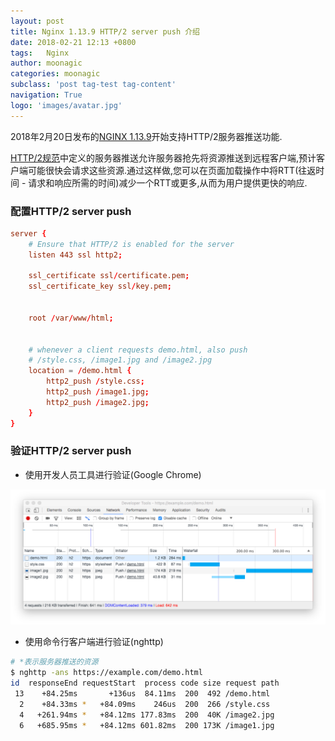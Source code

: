 ```yaml
---
layout: post
title: Nginx 1.13.9 HTTP/2 server push 介绍
date: 2018-02-21 12:13 +0800
tags:   Nginx
author: moonagic
categories: moonagic
subclass: 'post tag-test tag-content'
navigation: True
logo: 'images/avatar.jpg'
---
```


2018年2月20日发布的[NGINX 1.13.9](http://nginx.org/en/download.html)开始支持HTTP/2服务器推送功能.

[HTTP/2规范](https://tools.ietf.org/html/rfc7540#section-8.2)中定义的服务器推送允许服务器抢先将资源推送到远程客户端,预计客户端可能很快会请求这些资源.通过这样做,您可以在页面加载操作中将RTT(往返时间 - 请求和响应所需的时间)减少一个RTT或更多,从而为用户提供更快的响应.

### 配置HTTP/2 server push
```conf
server {
    # Ensure that HTTP/2 is enabled for the server
    listen 443 ssl http2;

    ssl_certificate ssl/certificate.pem;
    ssl_certificate_key ssl/key.pem;


    root /var/www/html;


    # whenever a client requests demo.html, also push
    # /style.css, /image1.jpg and /image2.jpg
    location = /demo.html {
        http2_push /style.css;
        http2_push /image1.jpg;
        http2_push /image2.jpg;
    }
}
```


### 验证HTTP/2 server push

* 使用开发人员工具进行验证(Google Chrome)

![](/images/2018/02/http2-server-push-chrome-screenshot.png)

* 使用命令行客户端进行验证(nghttp)

```zsh
# *表示服务器推送的资源
$ nghttp -ans https://example.com/demo.html
id  responseEnd requestStart  process code size request path
 13    +84.25ms       +136us  84.11ms  200  492 /demo.html
  2    +84.33ms *   +84.09ms    246us  200  266 /style.css
  4   +261.94ms *   +84.12ms 177.83ms  200  40K /image2.jpg
  6   +685.95ms *   +84.12ms 601.82ms  200 173K /image1.jpg
```